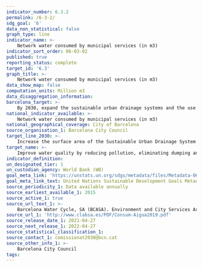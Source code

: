 ```yaml
---
indicator_number: 6.3.2
permalink: /6-3-2/
sdg_goal: '6'
data_non_statistical: false
graph_type: line
indicator_name: >-
    Network water consumed by municipal services (in m3)
indicator_sort_order: 06-03-02
published: true
reporting_status: complete
target_id: '6.3'
graph_title: >-
    Network water consumed by municipal services (in m3)
data_show_map: false
computation_units: Million m3
data_disaggregation_information: 
barcelona_target: >-
    By 2030, expand the sustainable urban drainage systems and the use of groundwater
national_indicator_available: >-
    Network water consumed by municipal services (in m3)
national_geographical_coverage: City of Barcelona
source_organisation_1: Barcelona City Council
target_line_2030: >-
    Increase the surface area of the Sustainable Urban Drainage System (SUDS) by 20,000 m2: 4.48 million m3 water
target_name: >-
    Improve water quality by reducing pollution, eliminating dumping and minimising the release of hazardous chemicals and materials, halving the proportion of untreated wastewater and substantially increasing recycling and safe reuse worldwide
indicator_definition:
un_designated_tier: 1
un_custodian_agency: World Bank (WB)
goal_meta_link: 'https://unstats.un.org/sdgs/metadata/files/Metadata-06-03-02.pdf'
goal_meta_link_text: United Nations Sustainable Development Goals Metadata (pdf 894kB)
source_periodicity_1: Data available annually
source_earliest_available_1: 2015
source_active_1: true
source_url_text_1: >-
    Barcelona Water Cycle, SA (BCASA). Environment and City Services Area
source_url_1: 'http://www.clabsa.es/PDF/Consum-Aigua2019.pdf'
source_release_date_1: 2021-04-27
source_next_release_1: 2022-04-27
source_statistical_classification_1: 
source_contact_1: comissionat2030@bcn.cat
source_other_info_1: >-
    Barcelona City Council
tags:
---
```

